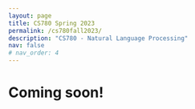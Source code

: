 ```yaml
---
layout: page
title: CS780 Spring 2023
permalink: /cs780fall2023/
description: "CS780 - Natural Language Processing"
nav: false
# nav_order: 4
---
```


# Coming soon!